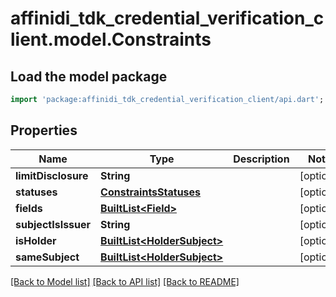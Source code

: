 # affinidi_tdk_credential_verification_client.model.Constraints

## Load the model package

```dart
import 'package:affinidi_tdk_credential_verification_client/api.dart';
```

## Properties

| Name                | Type                                                   | Description | Notes      |
| ------------------- | ------------------------------------------------------ | ----------- | ---------- |
| **limitDisclosure** | **String**                                             |             | [optional] |
| **statuses**        | [**ConstraintsStatuses**](ConstraintsStatuses.md)      |             | [optional] |
| **fields**          | [**BuiltList&lt;Field&gt;**](Field.md)                 |             | [optional] |
| **subjectIsIssuer** | **String**                                             |             | [optional] |
| **isHolder**        | [**BuiltList&lt;HolderSubject&gt;**](HolderSubject.md) |             | [optional] |
| **sameSubject**     | [**BuiltList&lt;HolderSubject&gt;**](HolderSubject.md) |             | [optional] |

[[Back to Model list]](../README.md#documentation-for-models) [[Back to API list]](../README.md#documentation-for-api-endpoints) [[Back to README]](../README.md)

